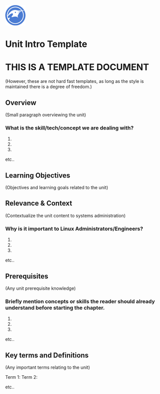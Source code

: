 <div class="flex-container">
        <img src="https://github.com/ProfessionalLinuxUsersGroup/img/blob/main/Assets/Logos/ProLUG_Round_Transparent_LOGO.png?raw=true" width="64" height="64"></img>
    <p>
        <h1>Unit Intro Template</h1>
    </p>
</div>

# THIS IS A TEMPLATE DOCUMENT

(However, these are not hard fast templates, as long as the style is maintained
there is a degree of freedom.)

## Overview

(Small paragraph overviewing the unit)

### What is the skill/tech/concept we are dealing with?

1.
2.
3.

etc..

## Learning Objectives

(Objectives and learning goals related to the unit)

## Relevance & Context

(Contextualize the unit content to systems administration)

### Why is it important to Linux Administrators/Engineers?

1.
2.
3.

etc..

## Prerequisites

(Any unit prerequisite knowledge)

### Briefly mention concepts or skills the reader should already understand before starting the chapter.

1.
2.
3.

etc..

## Key terms and Definitions

(Any important terms relating to the unit)

Term 1:
Term 2:

etc..
